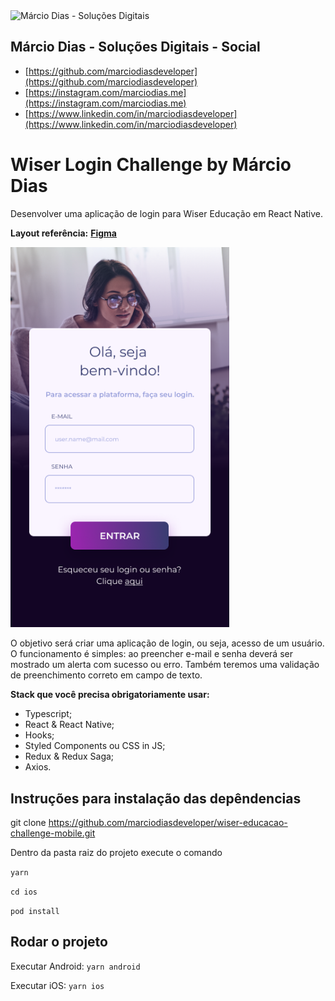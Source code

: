 <img src="https://admin.marciodias.me/images/marca/vertical/marca-default.png" width="120" alt="Márcio Dias - Soluções Digitais" />

## Márcio Dias - Soluções Digitais - Social

- [https://github.com/marciodiasdeveloper](https://github.com/marciodiasdeveloper)
- [https://instagram.com/marciodias.me](https://instagram.com/marciodias.me)
- [https://www.linkedin.com/in/marciodiasdeveloper](https://www.linkedin.com/in/marciodiasdeveloper)


# Wiser Login Challenge by Márcio Dias

Desenvolver uma aplicação de login para Wiser Educação em React Native.

**Layout referência:** [**Figma**](https://www.figma.com/file/zC98pMR61WhKX5joTKTMr6/Teste-Wiser?node-id=3%3A4)

<img src="project.png" width="350" title="Wiser Educação - Login">

O objetivo será criar uma aplicação de login, ou seja, acesso de um usuário. O funcionamento é simples: ao preencher e-mail e senha deverá ser mostrado um alerta com sucesso ou erro. Também teremos uma validação de preenchimento correto em campo de texto.

**Stack que você precisa obrigatoriamente usar:**
- Typescript;
- React & React Native;
- Hooks;
- Styled Components ou CSS in JS;
- Redux & Redux Saga;
- Axios.

## Instruções para instalação das depêndencias

git clone https://github.com/marciodiasdeveloper/wiser-educacao-challenge-mobile.git

Dentro da pasta raiz do projeto execute o comando 

`yarn`

`cd ios`

`pod install`

## Rodar o projeto

Executar Android: `yarn android` 

Executar iOS: `yarn ios`
